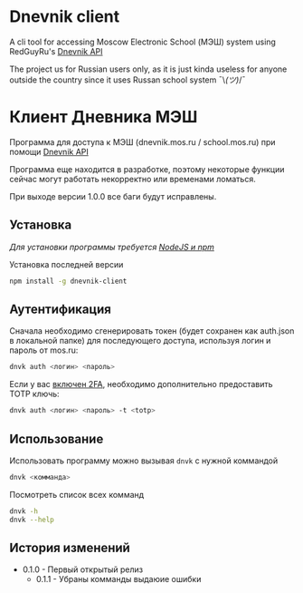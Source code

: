 # Dnevnik client

A cli tool for accessing Moscow Electronic School (МЭШ) system using RedGuyRu's [Dnevnik API](https://github.com/RedGuyRu/DnevnikApi)

The project us for Russian users only, as it is just kinda useless for anyone outside the country since it uses Russan school system ¯\\_(ツ)_/¯

# Клиент Дневника МЭШ

Программа для доступа к МЭШ (dnevnik.mos.ru / school.mos.ru) при помощи [Dnevnik API](https://github.com/RedGuyRu/DnevnikApi)

Программа еще находится в разработке, поэтому некоторые функции сейчас могут работать некорректно или временами ломаться.

При выходе версии 1.0.0 все баги будут исправлены.

## Установка

*Для установки программы требуется [NodeJS и npm](https://nodejs.org/en/download/current)*

Установка последней версии
```bash
npm install -g dnevnik-client
```

## Аутентификация
Сначала необходимо сгенерировать токен (будет сохранен как auth.json в локальной папке) для последующего доступа, используя логин и пароль от mos.ru:
```bash
dnvk auth <логин> <пароль>
```

Если у вас [включен 2FA](https://www.mos.ru/news/item/122371073/), необходимо дополнительно предоставить TOTP ключь:
```bash
dnvk auth <логин> <пароль> -t <totp>
```

## Использование

Использовать программу можно вызывая `dnvk` с нужной коммандой
```bash
dnvk <комманда>
```

Посмотреть список всех комманд
```bash
dnvk -h
dnvk --help
```

## История изменений

- 0.1.0 - Первый открытый релиз
    - 0.1.1 - Убраны комманды выдаюие ошибки